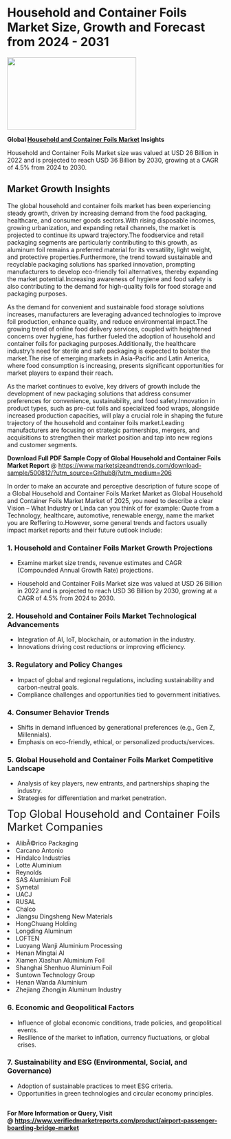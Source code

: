 <H1>Household and Container Foils Market Size, Growth and Forecast from 2024 - 2031</H1><img class="aligncenter size-medium wp-image-584254" src="https://thirdeyenews.in/wp-content/uploads/2024/09/Global-Market-Research-300x168.jpeg" alt="" width="300" height="168" /><p><strong>Global&nbsp;<a href="https://www.marketsizeandtrends.com/download-sample/500812/?utm_source=Github8j?utm_medium=206">Household and Container Foils Market</a> Insights</strong></p><p>Household and Container Foils Market size was valued at USD 26 Billion in 2022 and is projected to reach USD 36 Billion by 2030, growing at a CAGR of 4.5% from 2024 to 2030.</p><p><h2>Market Growth Insights</h2> <p>The global household and container foils market has been experiencing steady growth, driven by increasing demand from the food packaging, healthcare, and consumer goods sectors.With rising disposable incomes, growing urbanization, and expanding retail channels, the market is projected to continue its upward trajectory.The foodservice and retail packaging segments are particularly contributing to this growth, as aluminum foil remains a preferred material for its versatility, light weight, and protective properties.Furthermore, the trend toward sustainable and recyclable packaging solutions has sparked innovation, prompting manufacturers to develop eco-friendly foil alternatives, thereby expanding the market potential.Increasing awareness of hygiene and food safety is also contributing to the demand for high-quality foils for food storage and packaging purposes.</p> <p>As the demand for convenient and sustainable food storage solutions increases, manufacturers are leveraging advanced technologies to improve foil production, enhance quality, and reduce environmental impact.The growing trend of online food delivery services, coupled with heightened concerns over hygiene, has further fueled the adoption of household and container foils for packaging purposes.Additionally, the healthcare industry’s need for sterile and safe packaging is expected to bolster the market.The rise of emerging markets in Asia-Pacific and Latin America, where food consumption is increasing, presents significant opportunities for market players to expand their reach.</p> <p>As the market continues to evolve, key drivers of growth include the development of new packaging solutions that address consumer preferences for convenience, sustainability, and food safety.Innovation in product types, such as pre-cut foils and specialized food wraps, alongside increased production capacities, will play a crucial role in shaping the future trajectory of the household and container foils market.Leading manufacturers are focusing on strategic partnerships, mergers, and acquisitions to strengthen their market position and tap into new regions and customer segments.</p> <p><span class=""><strong>Download Full PDF Sample Copy of Global Household and Container Foils Market Report</strong> @ <a href="https://www.marketsizeandtrends.com/download-sample/500812/?utm_source=Github8j?utm_medium=206" target="_blank">https://www.marketsizeandtrends.com/download-sample/500812/?utm_source=Github8j?utm_medium=206</a></span></p><p>In order to make an accurate and perceptive description of future scope of a Global&nbsp;Household and Container Foils Market Market as Global&nbsp;Household and Container Foils Market Market of 2025, you need to describe a clear Vision &ndash; What Industry or Linda can you think of for example: Quote from a Technology, healthcare, automotive, renewable energy, name the market you are Reffering to.However, some general trends and factors usually impact market reports and their future outlook include:</p><h3>1.&nbsp;<strong>Household and Container Foils Market Growth Projections</strong></h3><ul><li>Examine market size trends, revenue estimates and CAGR (Compounded Annual Growth Rate) projections.</li><li><p>Household and Container Foils Market size was valued at USD 26 Billion in 2022 and is projected to reach USD 36 Billion by 2030, growing at a CAGR of 4.5% from 2024 to 2030.</p></li></ul><h3>2.&nbsp;<strong>Household and Container Foils Market Technological Advancements</strong></h3><ul><li>Integration of AI, IoT, blockchain, or automation in the industry.</li><li>Innovations driving cost reductions or improving efficiency.</li></ul><h3>3.&nbsp;<strong>Regulatory and Policy Changes</strong></h3><ul><li>Impact of global and regional regulations, including sustainability and carbon-neutral goals.</li><li>Compliance challenges and opportunities tied to government initiatives.</li></ul><h3>4.&nbsp;<strong>Consumer Behavior Trends</strong></h3><ul><li>Shifts in demand influenced by generational preferences (e.g., Gen Z, Millennials).</li><li>Emphasis on eco-friendly, ethical, or personalized products/services.</li></ul><h3>5.&nbsp;<strong>Global Household and Container Foils Market Competitive Landscape</strong></h3><ul><li>Analysis of key players, new entrants, and partnerships shaping the industry.</li><li>Strategies for differentiation and market penetration.</li></ul><p data-pm-slice="1 1 []"><span style="color: inherit; font-family: inherit; font-size: 25px;">Top Global Household and Container Foils Market Companies</span></p><div class="" data-test-id=""><p><li>AlibÃ©rico Packaging</li><li> Carcano Antonio</li><li> Hindalco Industries</li><li> Lotte Aluminium</li><li> Reynolds</li><li> SAS Aluminium Foil</li><li> Symetal</li><li> UACJ</li><li> RUSAL</li><li> Chalco</li><li> Jiangsu Dingsheng New Materials</li><li> HongChuang Holding</li><li> Longding Aluminum</li><li> LOFTEN</li><li> Luoyang Wanji Aluminium Processing</li><li> Henan Mingtai Al</li><li> Xiamen Xiashun Aluminium Foil</li><li> Shanghai Shenhuo Aluminium Foil</li><li> Suntown Technology Group</li><li> Henan Wanda Aluminium</li><li> Zhejiang Zhongjin Aluminum Industry</li></p></div><h3>6.&nbsp;<strong>Economic and Geopolitical Factors</strong></h3><ul><li>Influence of global economic conditions, trade policies, and geopolitical events.</li><li>Resilience of the market to inflation, currency fluctuations, or global crises.</li></ul><h3>7.&nbsp;<strong>Sustainability and ESG (Environmental, Social, and Governance)</strong></h3><ul><li>Adoption of sustainable practices to meet ESG criteria.</li><li>Opportunities in green technologies and circular economy principles.</li></ul><h2><strong style="font-size: 14px;">For More Information or Query, Visit @&nbsp;</strong><a style="background-color: #ffffff; font-size: 14px;" href="https://www.marketsizeandtrends.com/report/household-and-container-foils-market/" target="_blank">https://www.verifiedmarketreports.com/product/airport-passenger-boarding-bridge-market</a></h2>